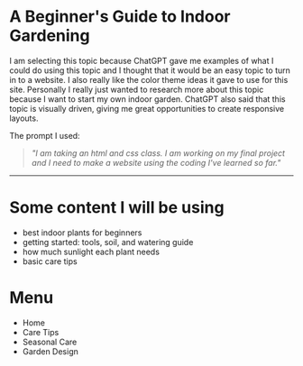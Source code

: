 # A Beginner's Guide to Indoor Gardening

I am selecting this topic because ChatGPT gave me examples of what I could do using this topic and I thought that it would be an easy topic to turn in to a website. I also really like the color theme ideas it gave to use for this site. Personally I really just wanted to research more about this topic because I want to start my own indoor garden. ChatGPT also said that this topic is visually driven, giving me great opportunities to create responsive layouts.

The prompt I used:
> *"I am taking an html and css class. I am working on my final project and I need to make a website using the coding I've learned so far."*

---
# Some content I will be using

* best indoor plants for beginners
* getting started: tools, soil, and watering guide
* how much sunlight each plant needs
* basic care tips

# Menu
* Home
* Care Tips
* Seasonal Care
* Garden Design